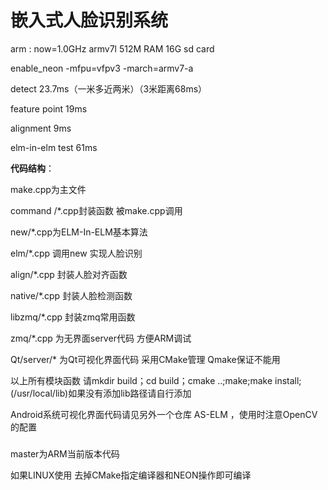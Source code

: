 # 嵌入式人脸识别系统

arm : now=1.0GHz armv7l  512M RAM 16G sd card

 enable_neon  -mfpu=vfpv3 -march=armv7-a 

detect 23.7ms（一米多近两米）（3米距离68ms）

feature point 19ms

alignment 9ms

elm-in-elm test 61ms

**代码结构**：

make.cpp为主文件

command /*.cpp封装函数 被make.cpp调用

new/*.cpp为ELM-In-ELM基本算法

elm/*.cpp 调用new 实现人脸识别

align/*.cpp 封装人脸对齐函数

native/*.cpp 封装人脸检测函数

libzmq/*.cpp 封装zmq常用函数

zmq/*.cpp 为无界面server代码 方便ARM调试

Qt/server/* 为Qt可视化界面代码 采用CMake管理 Qmake保证不能用

以上所有模块函数 请mkdir build；cd build；cmake ..;make;make install;(/usr/local/lib)如果没有添加lib路径请自行添加

Android系统可视化界面代码请见另外一个仓库 AS-ELM ，使用时注意OpenCV的配置



###
master为ARM当前版本代码

 如果LINUX使用 去掉CMake指定编译器和NEON操作即可编译

